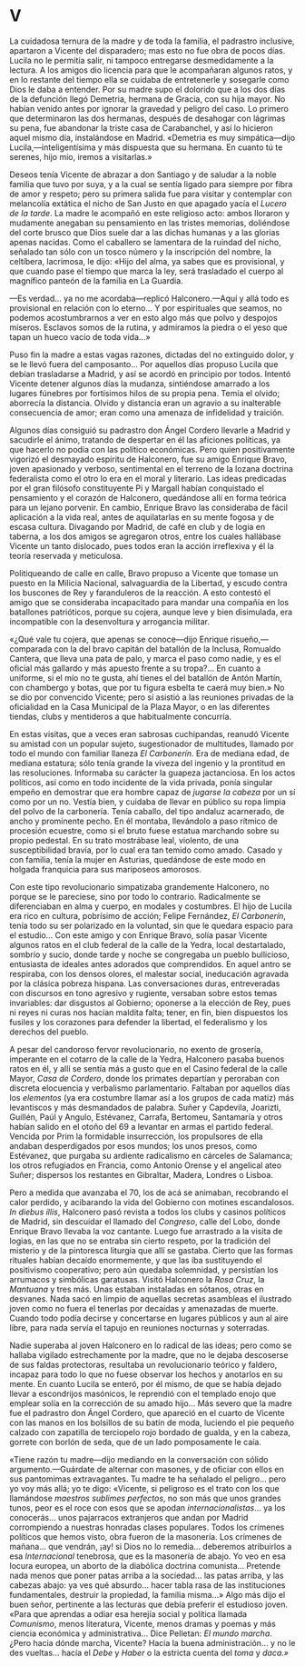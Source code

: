 # V

La cuidadosa ternura de la madre y de toda la familia, el padrastro inclusive,
apartaron a Vicente del disparadero; mas esto no fue obra de pocos días. Lucila
no le permitía salir, ni tampoco entregarse desmedidamente a la lectura. A los
amigos dio licencia para que le acompañaran algunos ratos, y en lo restante del
tiempo ella se cuidaba de entretenerle y sosegarle como Dios le daba
a entender. Por su madre supo el dolorido que a los dos días de la defunción
llegó Demetria, hermana de Gracia, con su hija mayor. No habían venido antes
por ignorar la gravedad y peligro del caso. Lo primero que determinaron las dos
hermanas, después de desahogar con lágrimas su pena, fue abandonar la triste
casa de Carabanchel, y así lo hicieron aquel mismo día, instalándose en Madrid.
«Demetria es muy simpática—dijo Lucila,—inteligentísima y más dispuesta que su
hermana. En cuanto tú te serenes, hijo mío, iremos a visitarlas.»

Deseos tenía Vicente de abrazar a don Santiago y de saludar a la noble familia
que tuvo por suya, y a la cual se sentía ligado para siempre por fibra de amor
y respeto; pero su primera salida fue para visitar y contemplar con melancolía
extática el nicho de San Justo en que apagado yacía el *Lucero de la tarde*. La
madre le acompañó en este religioso acto: ambos lloraron y mudamente anegaban
su pensamiento en las tristes memorias, doliéndose del corte brusco que Dios
suele dar a las dichas humanas y a las glorias apenas nacidas. Como el
caballero se lamentara de la ruindad del nicho, señalado tan sólo con un tosco
número y la inscripción del nombre, la celtíbera, lacrimosa, le dijo: «Hijo del
alma, ya sabes que es provisional, y que cuando pase el tiempo que marca la
ley, será trasladado el cuerpo al magnífico panteón de la familia en La
Guardia.

—Es verdad... ya no me acordaba—replicó Halconero.—Aquí y allá todo es
provisional en relación con lo eterno... Y por espirituales que seamos, no
podemos acostumbrarnos a ver en esto algo más que polvo y despojos míseros.
Esclavos somos de la rutina, y admiramos la piedra o el yeso que tapan un hueco
vacío de toda vida...»

Puso fin la madre a estas vagas razones, dictadas del no extinguido dolor, y se
le llevó fuera del camposanto... Por aquellos días propuso Lucila que debían
trasladarse a Madrid, y así se acordó en principio por todos. Intentó Vicente
detener algunos días la mudanza, sintiéndose amarrado a los lugares fúnebres
por fortísimos hilos de su propia pena. Temía el olvido; aborrecía la
distancia.  Olvido y distancia eran un agravio a su inalterable consecuencia de
amor; eran como una amenaza de infidelidad y traición.

Algunos días consiguió su padrastro don Ángel Cordero llevarle a Madrid
y sacudirle el ánimo, tratando de despertar en él las aficiones políticas, ya
que hacerlo no podía con las político económicas. Pero quien positivamente
vigorizó el desmayado espíritu de Halconero, fue su amigo Enrique Bravo, joven
apasionado y verboso, sentimental en el terreno de la lozana doctrina
federalista como el otro lo era en el moral y literario. Las ideas predicadas
por el gran filósofo constituyente Pi y Margall habían conquistado el
pensamiento y el corazón de Halconero, quedándose allí en forma teórica para un
lejano porvenir. En cambio, Enrique Bravo las consideraba de fácil aplicación
a la vida real, antes de aquilatarlas en su mente fogosa y de escasa cultura.
Divagando por Madrid, de café en club y de logia en taberna, a los dos amigos
se agregaron otros, entre los cuales hallábase Vicente un tanto dislocado, pues
todos eran la acción irreflexiva y él la teoría reservada y meticulosa.

Politiqueando de calle en calle, Bravo propuso a Vicente que tomase un puesto
en la Milicia Nacional, salvaguardia de la Libertad, y escudo contra los
buscones de Rey y faranduleros de la reacción. A esto contestó el amigo que se
consideraba incapacitado para mandar una compañía en los batallones
patrióticos, porque su cojera, aunque leve y bien disimulada, era incompatible
con la desenvoltura y arrogancia militar.

«¿Qué vale tu cojera, que apenas se conoce—dijo Enrique risueño,—comparada con
la del bravo capitán del batallón de la Inclusa, Romualdo Cantera, que lleva
una pata de palo, y marca el paso como nadie, y es el oficial más gallardo
y más apuesto frente a su tropa?... En cuanto a uniforme, si el mío no te
gusta, ahí tienes el del batallón de Antón Martín, con chambergo y botas, que
por tu figura esbelta te caerá muy bien.» No se dio por convencido Vicente;
pero sí asistió a las reuniones privadas de la oficialidad en la Casa Municipal
de la Plaza Mayor, o en las diferentes tiendas, clubs y mentideros a que
habitualmente concurría.

En estas visitas, que a veces eran sabrosas cuchipandas, reanudó Vicente su
amistad con un popular sujeto, sugestionador de multitudes, llamado por todo el
mundo con familiar llaneza *El Carbonerín*. Era de mediana edad, de mediana
estatura; sólo tenía grande la viveza del ingenio y la prontitud en las
resoluciones. Informaba su carácter la guapeza jactanciosa. En los actos
políticos, así como en todo incidente de la vida privada, ponía singular empeño
en demostrar que era hombre capaz de *jugarse la cabeza* por un sí como por un
no. Vestía bien, y cuidaba de llevar en público su ropa limpia del polvo de la
carbonería. Tenía caballo, del tipo andaluz acarnerado, de ancho y prominente
pecho. En él montaba, llevándolo a paso rítmico de procesión ecuestre, como si
el bruto fuese estatua marchando sobre su propio pedestal. En su trato
mostrábase leal, violento, de una susceptibilidad bravía, por lo cual era tan
temido como amado. Casado y con familia, tenía la mujer en Asturias, quedándose
de este modo en holgada franquicia para sus mariposeos amorosos.

Con este tipo revolucionario simpatizaba grandemente Halconero, no porque se le
pareciese, sino por todo lo contrario. Radicalmente se diferenciaban en alma
y cuerpo, en modales y costumbres. El hijo de Lucila era rico en cultura,
pobrísimo de acción; Felipe Fernández, *El Carbonerín*, tenía todo su ser
polarizado en la voluntad, sin que le quedara espacio para el estudio... Con
este amigo y con Enrique Bravo, solía pasar Vicente algunos ratos en el club
federal de la calle de la Yedra, local destartalado, sombrío y sucio, donde
tarde y noche se congregaba un pueblo bullicioso, entusiasta de ideales antes
adorados que comprendidos. En aquel antro se respiraba, con los densos olores,
el malestar social, ineducación agravada por la clásica pobreza hispana. Las
conversaciones duras, entreveradas con discursos en tono agresivo y rugiente,
versaban sobre estos temas invariables: dar disgustos al Gobierno; oponerse
a la elección de Rey, pues ni reyes ni curas nos hacían maldita falta; tener,
en fin, bien dispuestos los fusiles y los corazones para defender la libertad,
el federalismo y los derechos del pueblo.

A pesar del candoroso fervor revolucionario, no exento de grosería, imperante
en el cotarro de la calle de la Yedra, Halconero pasaba buenos ratos en él,
y allí se sentía más a gusto que en el Casino federal de la calle Mayor, *Casa
de Cordero*, donde los primates departían y peroraban con discreta elocuencia
y verbalismo parlamentario. Faltaban por aquellos días los *elementos* (ya era
costumbre llamar así a los grupos de cada matiz) más levantiscos y más
desmandados de palabra. Suñer y Capdevila, Joarizti, Guillén, Paúl y Angulo,
Estévanez, Carrafa, Bertomeu, Santamaría y otros habían salido en el otoño del
69 a levantar en armas el partido federal. Vencida por Prim la formidable
insurrección, los propulsores de ella andaban desperdigados por esos mundos;
los unos presos, como Estévanez, que purgaba su ardiente radicalismo en
cárceles de Salamanca; los otros refugiados en Francia, como Antonio Orense
y el angelical ateo Suñer; dispersos los restantes en Gibraltar, Madera,
Londres o Lisboa.

Pero a medida que avanzaba el 70, los de acá se animaban, recobrando el calor
perdido, y acibarando la vida del Gobierno con motines escandalosos. *In diebus
illis*, Halconero pasó revista a todos los clubs y casinos políticos de Madrid,
sin descuidar el llamado del *Congreso*, calle del Lobo, donde Enrique Bravo
llevaba la voz cantante. Luego fue arrastrado a la visita de logias, en las que
no se entraba sin cierto respeto, por la tradición del misterio y de la
pintoresca liturgia que allí se gastaba. Cierto que las formas rituales habían
decaído enormemente, y que las iba sustituyendo el positivismo cooperativo;
pero aún quedaba solemnidad, y persistían los arrumacos y simbólicas garatusas.
Visitó Halconero la *Rosa Cruz*, la *Mantuana* y tres más. Unas estaban
instaladas en sótanos, otras en desvanes. Nada sacó en limpio de aquellas
secretas asambleas el ilustrado joven como no fuera el tenerlas por decaídas
y amenazadas de muerte. Cuando todo podía decirse y concertarse en lugares
públicos y aun al aire libre, para nada servía el tapujo en reuniones nocturnas
y soterradas.

Nadie superaba al joven Halconero en lo radical de las ideas; pero como se
hallaba vigilado estrechamente por la madre, que no le dejaba descoserse de sus
faldas protectoras, resultaba un revolucionario teórico y faldero, incapaz para
todo lo que no fuese observar los hechos y anotarlos en su mente. En cuanto
Lucila se enteró, por él mismo, de que se había dejado llevar a escondrijos
masónicos, le reprendió con el templado enojo que emplear solía en la
corrección de su amado hijo... Más severo que la madre fue el padrastro don
Ángel Cordero, que apareció en el cuarto de Vicente con las manos en los
bolsillos de su batín de moda, luciendo el pie pequeño calzado con zapatilla de
terciopelo rojo bordado de gualda, y en la cabeza, gorrete con borlón de seda,
que de un lado pomposamente le caía.

«Tiene razón tu madre—dijo mediando en la conversación con sólido
argumento.—Guárdate de alternar con masones, y de oficiar con ellos en sus
pantomimas extravagantes. Tu madre te ha señalado el peligro... pero yo voy más
allá; yo te digo: «Vicente, si peligroso es el trato con los que llamándose
*maestros sublimes perfectos*, no son más que unos grandes tunos, peor es el
roce con esos que se apodan *internacionalistas*... ya los conocerás... unos
pajarracos extranjeros que andan por Madrid corrompiendo a nuestras honradas
clases populares. Todos los crímenes políticos que hemos visto, obra fueron de
la masonería. Los crímenes de mañana... que vendrán, ¡ay! si Dios no lo
remedia... deberemos atribuirlos a esa *Internacional* tenebrosa, que es la
masonería de abajo. Yo veo en esa locura europea, un aborto de la diabólica
doctrina comunista... Pretende nada menos que poner patas arriba a la
sociedad... las patas arriba, y las cabezas abajo: ya ves qué absurdo... hacer
tabla rasa de las instituciones fundamentales, destruir la propiedad, la
familia misma...» Algo más dijo el buen señor, pertinente a las lecturas que
debía preferir el estudioso joven. «Para que aprendas a odiar esa herejía
social y política llamada *Comunismo*, menos literatura, Vicente, menos dramas
y poemas y más ciencia económica y administrativa... Dice Pelletan: *El mundo
marcha*. ¿Pero hacia dónde marcha, Vicente? Hacia la buena administración...
y no le des vueltas... hacía el *Debe* y *Haber* o la estricta cuenta del
*toma* y *daca.»*
